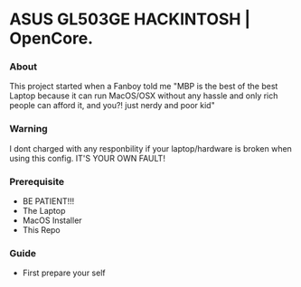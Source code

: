 # ASUS GL503GE HACKINTOSH | OpenCore.

### About
This project started when a Fanboy told me "MBP is the best of the best Laptop because it can run MacOS/OSX without any hassle and only rich people can afford it, and you?! just nerdy and poor kid"

### Warning
I dont charged with any responbility if your laptop/hardware is broken when using this config. IT'S YOUR OWN FAULT!

### Prerequisite
- BE PATIENT!!!
- The Laptop
- MacOS Installer
- This Repo

### Guide
- First prepare your self